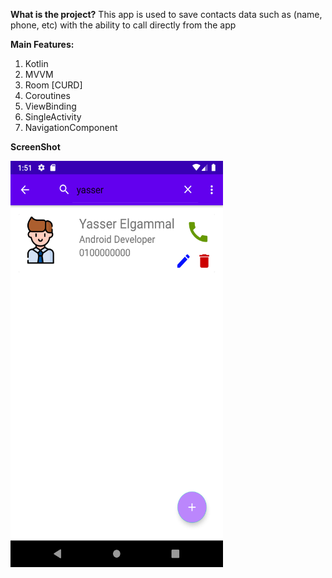 **What is the project?**
This app is used to save contacts data such as (name, phone, etc) with the ability to call directly from the app

**Main Features:**
1. Kotlin
2. MVVM
3. Room [CURD]
4. Coroutines
5. ViewBinding
6. SingleActivity
7. NavigationComponent

**ScreenShot**

<img src="screenshot/s1.png" height="650" width="340" >

